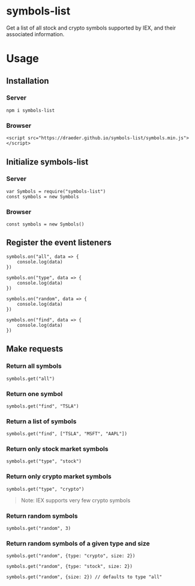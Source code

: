 # symbols-list
Get a list of all stock and crypto symbols supported by IEX, and their associated information.

# Usage
## Installation
### Server
`npm i symbols-list`

### Browser
`<script src="https://draeder.github.io/symbols-list/symbols.min.js"></script>`

## Initialize symbols-list
### Server
```
var Symbols = require("symbols-list")
const symbols = new Symbols
```

### Browser
`const symbols = new Symbols()`

## Register the event listeners

```
symbols.on("all", data => {
    console.log(data)
})

symbols.on("type", data => {
    console.log(data)
})

symbols.on("random", data => {
    console.log(data)
})

symbols.on("find", data => {
    console.log(data)
})
```

## Make requests
### Return all symbols
`symbols.get("all")`
### Return one symbol
`symbols.get("find", "TSLA")`
### Return a list of symbols
`symbols.get("find", ["TSLA", "MSFT", "AAPL"])`
### Return only stock market symbols
`symbols.get("type", "stock")`
### Return only crypto market symbols
`symbols.get("type", "crypto")`
> Note: IEX supports very few crypto symbols
### Return random symbols
`symbols.get("random", 3)`
### Return random symbols of a given type and size
```
symbols.get("random", {type: "crypto", size: 2})

symbols.get("random", {type: "stock", size: 2}) 

symbols.get("random", {size: 2}) // defaults to type "all"
```
